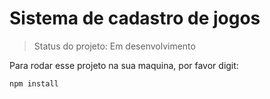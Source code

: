 <h1>Sistema de cadastro de jogos</h1>

> Status do projeto: Em desenvolvimento

Para rodar esse projeto na sua maquina, por favor digit:

```
npm install
```
